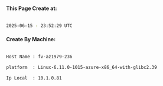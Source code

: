 
   
#### This Page Create at:

```bash

2025-06-15 - 23:52:29 UTC

```

#### Create By Machine:

```bash

Host Name : fv-az1979-236

platform  : Linux-6.11.0-1015-azure-x86_64-with-glibc2.39

Ip Local  : 10.1.0.81

```

